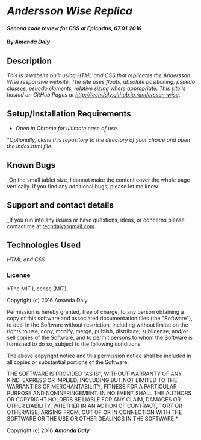 # _Andersson Wise Replica_

#### _Second code review for CSS at Epicodus, 07.01.2016_

#### By _**Amanda Daly**_

## Description

_This is a website built using HTML and CSS that replicates the Andersson Wise responsive website. The site uses floats, absolute positioning, psuedo classes, psuedo elements, relative sizing where appropriate. This site is hosted on GitHub Pages at http://techdaly.github.io./andersson-wise_.

## Setup/Installation Requirements

* _Open in Chrome for ultimate ease of use._

*_Optionally, clone this repository to the directory of your choice and open the index.html file._


## Known Bugs

_On the small tablet size, I cannot make the content cover the whole page vertically. If you find any additional bugs, please let me know.

## Support and contact details

_If you run into any issues or have questions, ideas, or concerns please contact me at techdaly@gmail.com.

## Technologies Used

_HTML and CSS_

### License

*The MIT License (MIT)

Copyright (c) 2016 Amanda Daly

Permission is hereby granted, free of charge, to any person obtaining a copy
of this software and associated documentation files (the "Software"), to deal
in the Software without restriction, including without limitation the rights
to use, copy, modify, merge, publish, distribute, sublicense, and/or sell
copies of the Software, and to permit persons to whom the Software is
furnished to do so, subject to the following conditions:

The above copyright notice and this permission notice shall be included in all
copies or substantial portions of the Software.

THE SOFTWARE IS PROVIDED "AS IS", WITHOUT WARRANTY OF ANY KIND, EXPRESS OR
IMPLIED, INCLUDING BUT NOT LIMITED TO THE WARRANTIES OF MERCHANTABILITY,
FITNESS FOR A PARTICULAR PURPOSE AND NONINFRINGEMENT. IN NO EVENT SHALL THE
AUTHORS OR COPYRIGHT HOLDERS BE LIABLE FOR ANY CLAIM, DAMAGES OR OTHER
LIABILITY, WHETHER IN AN ACTION OF CONTRACT, TORT OR OTHERWISE, ARISING FROM,
OUT OF OR IN CONNECTION WITH THE SOFTWARE OR THE USE OR OTHER DEALINGS IN THE
SOFTWARE.*

Copyright (c) 2016 **_Amanda Daly_**
